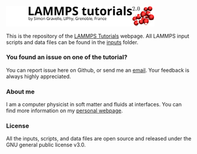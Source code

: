 <a href="https://lammpstutorials.github.io">
<img src="docs/figures/welcome.png" width="80%" /></a>

This is the repository of the [LAMMPS Tutorials](https://lammpstutorials.github.io/) webpage. 
All LAMMPS input scripts and data files can be found in the [inputs](docs/inputs/) folder. 

### You found an issue on one of the tutorial? ###

You can report issue here on Github, or send me an [email](https://simongravelle.github.io/). Your feedback is always highly appreciated.

### About me ###

I am a computer physicist in soft matter and fluids at interfaces. You can 
find more information on my [personal webpage](https://simongravelle.github.io/).

### License ###

All the inputs, scripts, and data files are open source and released under the 
GNU general public license v3.0.
